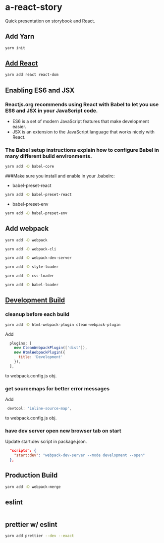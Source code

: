 # a-react-story
Quick presentation on storybook and React.

## Add Yarn

```bash
yarn init
```

## [Add React](https://reactjs.org/docs/add-react-to-an-existing-app.html)

```bash
yarn add react react-dom
```

## Enabling ES6 and JSX

### Reactjs.org recommends using React with Babel to let you use ES6 and JSX in your JavaScript code. 
- ES6 is a set of modern JavaScript features that make development easier.
- JSX is an extension to the JavaScript language that works nicely with React.

### The Babel setup instructions explain how to configure Babel in many different build environments. 
```bash
yarn add -D babel-core
```

###Make sure you install and enable in your .babelrc:
 - babel-preset-react 
```bash
yarn add -D babel-preset-react
```
 - babel-preset-env 
```bash
yarn add -D babel-preset-env
```

## Add webpack
```bash
yarn add -D webpack 
```
```bash
yarn add -D webpack-cli
```
```bash
yarn add -D webpack-dev-server
```
```bash
yarn add -D style-loader
```
```bash
yarn add -D css-loader 
```
```bash
yarn add -D babel-loader 
```

## [Development Build](https://webpack.js.org/guides/development/)

### cleanup before each build
```bash
yarn add -D html-webpack-plugin clean-webpack-plugin
```
Add 
```js
  plugins: [
    new CleanWebpackPlugin(['dist']),
    new HtmlWebpackPlugin({
      title: 'Development'
    }),
  ],
```
to webpack.config.js obj.

### get sourcemaps for better error messages

Add
```js
 devtool: 'inline-source-map',
```
to webpack.config.js obj.

### have dev server open new browser tab on start
Update start:dev script in package.json.
```json
  "scripts": {
    "start:dev": "webpack-dev-server --mode development --open"
  },
```

## Production Build
```bash
yarn add -D webpack-merge
```

## eslint

```bash

```

## prettier w/ eslint
```bash
yarn add prettier --dev --exact
```
